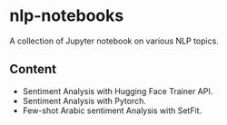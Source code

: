 # nlp-notebooks
A collection of Jupyter notebook on various NLP topics.

## Content
- Sentiment Analysis with Hugging Face Trainer API.
- Sentiment Analysis with Pytorch.
- Few-shot Arabic sentiment Analysis with SetFit.
